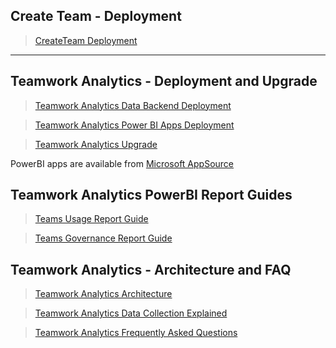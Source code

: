 ## Create Team  - Deployment

> [CreateTeam Deployment](CreateTeam/README.md)

---

## Teamwork Analytics  - Deployment and Upgrade

> [Teamwork Analytics Data Backend Deployment](twa/TeamworkAnalyticsDataCollectorDeployment.md)

> [Teamwork Analytics Power BI Apps Deployment](twa/PowerBIAppsAdminInstallGuide.md)

> [Teamwork Analytics Upgrade](twa/UpgradingTeamworkAnalytics.md)

PowerBI apps are available from [Microsoft AppSource](https://modalitysoftware.com/twa)

## Teamwork Analytics PowerBI Report Guides

> [Teams Usage Report Guide](/twa/Reports/TeamsUsage/TeamsUsageGuidance.md)

> [Teams Governance Report Guide](/twa/Reports/TeamsGovernanceandSecurity/OperationsGovernanceandCompliance.md)

## Teamwork Analytics - Architecture and FAQ

> [Teamwork Analytics Architecture](twa/TWA-Architecture-Overview.md)

> [Teamwork Analytics Data Collection Explained](twa/TeamworkAnalyticsDataCollectionExplained.md)

> [Teamwork Analytics Frequently Asked Questions](twa/TWA-FAQ.md)
